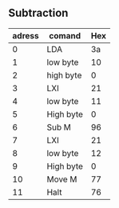 
## Subtraction


| adress | comand | Hex |
-----|--------|-------
|0|LDA|3a|
|1|low byte|10|
|2|high byte|0|
|3|LXI|21|
|4|low byte|11|
|5|High byte|0|
|6|Sub M|96|
|7|LXI|21|
|8|low byte|12|
|9|High byte|0|
|10|Move M|77|
|11|Halt|76|

